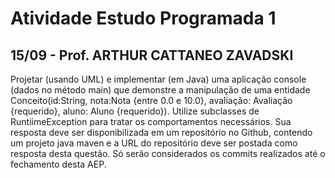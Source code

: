 # Atividade Estudo Programada 1
## 15/09 - Prof. ARTHUR CATTANEO ZAVADSKI

Projetar (usando UML) e implementar (em Java) uma aplicação console (dados no método main) que demonstre a manipulação de uma entidade Conceito(id:String, nota:Nota {entre 0.0 e 10.0}, avaliação: Avaliação {requerido}, aluno: Aluno {requerido}). Utilize subclasses de RuntiimeException para tratar os comportamentos necessários. Sua resposta deve ser disponibilizada em um repositório no Github, contendo um projeto java maven e a URL do repositório deve ser postada como resposta desta questão. Só serão considerados os commits realizados até o fechamento desta AEP.
